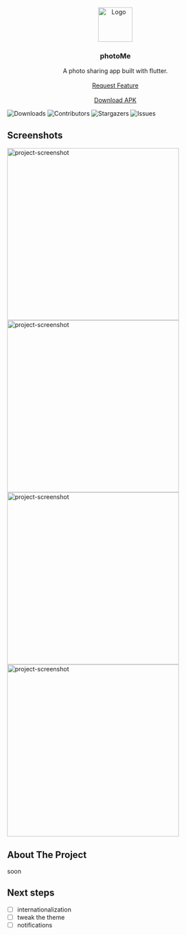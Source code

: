 <br/>
<p align="center">
  <a href="https://github.com/jhonny1994/photoMe">
    <img src="https://i.ibb.co/FYDGzK7/logo.png" alt="Logo" width="80" height="80">
  </a>

  <h3 align="center">photoMe</h3>

  <p align="center">
   A photo sharing app built with flutter.
    <br/>
    <br/>
    <a href="https://github.com/jhonny1994/photoMe/issues">Request Feature</a>
    <br/>
    <br/>
    <a href="https://drive.proton.me/urls/1DKSNJEHZW#tQjmoHJg8VYn">Download APK</a>
  </p>
</p>

![Downloads](https://img.shields.io/github/downloads/jhonny1994/photoMe/total) ![Contributors](https://img.shields.io/github/contributors/jhonny1994/photoMe?color=dark-green) ![Stargazers](https://img.shields.io/github/stars/jhonny1994/photoMe?style=social) ![Issues](https://img.shields.io/github/issues/jhonny1994/photoMe)

## Screenshots

<img src="https://i.ibb.co/VHjkFN9/1.png" alt="project-screenshot" height="400">

<img src="https://i.ibb.co/74XbYD8/2.png" alt="project-screenshot" height="400">

<img src="https://i.ibb.co/JQSVr3Q/3.png" alt="project-screenshot" height="400">

<img src="https://i.ibb.co/f0XjNW3/4.png" alt="project-screenshot" height="400">

## About The Project

soon

## Next steps

- [ ] internationalization
- [ ] tweak the theme
- [ ] notifications
